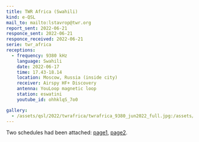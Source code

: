 ```yaml
---
title: TWR Africa (Swahili)
kind: e-QSL
mail_to: mailto:lstavrop@twr.org
report_sent: 2022-06-21
responce_sent: 2022-06-21
responce_received: 2022-06-21
serie: twr_africa
receptions:
  - frequency: 9380 kHz
    language: Swahili
    date: 2022-06-17
    time: 17.43-18.14
    location: Moscow, Russia (inside city)
    receiver: Airspy HF+ Discovery
    antenna: YouLoop magnetic loop
    station: eswatini
    youtube_id: ohhklqS_7o0

gallery:
  - /assets/qsl/2022/twrafrica/twrafrica_9380_jun2022_full.jpg:/assets/qsl/2022/twrafrica/twrafrica_9380_jun2022_small.jpg
---
```


Two schedules had been attached: <a href="/assets/qsl/2023/twrafrica/A23_TWRAFR_SCHEDULE1.xlsx">page1</a>, <a href="/assets/qsl/2023/twrafrica/A23_TWRAFR_SCHEDULE2.xlsx">page2</a>.